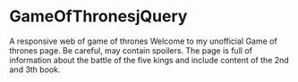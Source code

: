 # GameOfThronesjQuery
A responsive  web of game of thrones
Welcome to my unofficial Game of thrones page. Be careful, may contain spoilers.
The page is full of information about the battle of the five kings and include content of the 2nd and 3th book.

